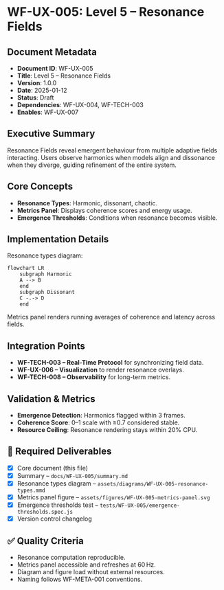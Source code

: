 # WF-UX-005: Level 5 – Resonance Fields

## Document Metadata
- **Document ID**: WF-UX-005
- **Title**: Level 5 – Resonance Fields
- **Version**: 1.0.0
- **Date**: 2025-01-12
- **Status**: Draft
- **Dependencies**: WF-UX-004, WF-TECH-003
- **Enables**: WF-UX-007

## Executive Summary
Resonance Fields reveal emergent behaviour from multiple adaptive fields interacting. Users observe harmonics when models align and dissonance when they diverge, guiding refinement of the entire system.

## Core Concepts
- **Resonance Types**: Harmonic, dissonant, chaotic.
- **Metrics Panel**: Displays coherence scores and energy usage.
- **Emergence Thresholds**: Conditions when resonance becomes visible.

## Implementation Details
Resonance types diagram:
```mermaid
flowchart LR
    subgraph Harmonic
    A --> B
    end
    subgraph Dissonant
    C -.-> D
    end
```
Metrics panel renders running averages of coherence and latency across fields.

## Integration Points
- **WF-TECH-003 – Real-Time Protocol** for synchronizing field data.
- **WF-UX-006 – Visualization** to render resonance overlays.
- **WF-TECH-008 – Observability** for long-term metrics.

## Validation & Metrics
- **Emergence Detection**: Harmonics flagged within 3 frames.
- **Coherence Score**: 0–1 scale with ≥0.7 considered stable.
- **Resource Ceiling**: Resonance rendering stays within 20% CPU.

## 🎨 Required Deliverables
- [x] Core document (this file)
- [x] Summary – `docs/WF-UX-005/summary.md`
- [x] Resonance types diagram – `assets/diagrams/WF-UX-005-resonance-types.mmd`
- [x] Metrics panel figure – `assets/figures/WF-UX-005-metrics-panel.svg`
- [x] Emergence thresholds test – `tests/WF-UX-005/emergence-thresholds.spec.js`
- [x] Version control changelog

## ✅ Quality Criteria
- Resonance computation reproducible.
- Metrics panel accessible and refreshes at 60 Hz.
- Diagram and figure load without external resources.
- Naming follows WF-META-001 conventions.
